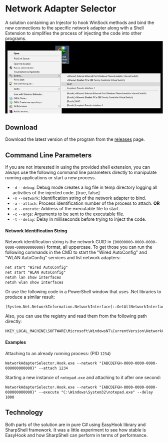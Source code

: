 # Network Adapter Selector
A solution containing an Injector to hook WinSock methods and bind the new connections to the specific network adapter along with a Shell Extension to simplifies the process of injecting the code into other programs.
![Screenshot](/screenshot.jpg?raw=true "Screenshot")

## Download
Download the latest version of the program from the [releases](https://github.com/falahati/NetworkAdapterSelector/releases/latest) page.

## Command Line Parameters
If you are not interested in using the provided shell extension, you can always use the following command line parameters directly to manipulate running applications or start a new process.

- `-d` `--debug`: Debug mode creates a log file in temp directory logging all activities of the injected code. [true, false]
- `-n` `--network`: Identification string of the network adapter to bind.
- `-a` `--attach`: Process identification number of the process to attach. **OR**
- `-e` `--execute`: Address of the executable file to start.
- `-c` `--args`: Arguments to be sent to the executable file.
- `-t` `--delay`: Delay in milliseconds before trying to inject the code.

#### Network Identification String
Network identification string is the network GUID in `{00000000-0000-0000-0000-000000000000}` format, all uppercase. To get those you can run the following commands in the CMD to start the "Wired AutoConfig" and "WLAN AutoConfig" services and list network adapters:
```Shell
net start "Wired AutoConfig"
net start "WLAN AutoConfig"
netsh lan show interfaces
netsh wlan show interfaces
```

Or use the following code in a PowerShell window that uses .Net libraries to produce a similar result:
```Shell
[System.Net.NetworkInformation.NetworkInterface]::GetAllNetworkInterfaces()
```

Also, you can use the registry and read them from the following path directly:
```
HKEY_LOCAL_MACHINE\SOFTWARE\Microsoft\WindowsNT\CurrentVersion\NetworkCards
```

#### Examples
Attaching to an already running process: (PID `1234`)
```Shell
NetworkAdapterSelector.Hook.exe --network "{ABCDEFGH-0000-0000-0000-000000000000}" --attach 1234
```

Starting a new instance of `notepad.exe` and attaching to it after one second:
```Shell
NetworkAdapterSelector.Hook.exe --network "{ABCDEFGH-0000-0000-0000-000000000000}" --execute "C:\Windows\System32\notepad.exe" --delay 1000
```

## Technology
Both parts of the solution are in pure C# using EasyHook library and SharpShell framework. It was a little experiment to see how stable is EasyHook and how SharpShell can perform in terms of performance.
